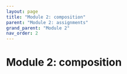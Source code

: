 ```yaml
---
layout: page
title: "Module 2: composition"
parent: "Module 2: assignments"
grand_parent: "Module 2"
nav_order: 2
---
```


# Module 2: composition